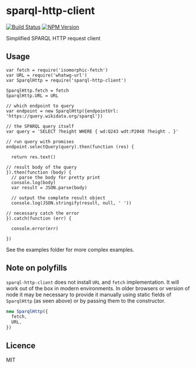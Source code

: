 # sparql-http-client

[![Build Status](https://travis-ci.org/zazuko/sparql-http-client.svg?branch=master)](https://travis-ci.org/zazuko/sparql-http-client)
[![NPM Version](https://img.shields.io/npm/v/sparql-http-client.svg?style=flat)](https://npm.im/sparql-http-client)

Simplified SPARQL HTTP request client

## Usage

```
var fetch = require('isomorphic-fetch')
var URL = require('whatwg-url')
var SparqlHttp = require('sparql-http-client')

SparqlHttp.fetch = fetch
SparqlHttp.URL = URL

// which endpoint to query
var endpoint = new SparqlHttp({endpointUrl: 'https://query.wikidata.org/sparql'})

// the SPARQL query itself
var query = 'SELECT ?height WHERE { wd:Q243 wdt:P2048 ?height . }'

// run query with promises
endpoint.selectQuery(query).then(function (res) {

  return res.text()

// result body of the query
}).then(function (body) {
  // parse the body for pretty print
  console.log(body)
  var result = JSON.parse(body)

  // output the complete result object
  console.log(JSON.stringify(result, null, ' '))

// necessary catch the error
}).catch(function (err) {

  console.error(err)

})
```

See the examples folder for more complex examples.

## Note on polyfills

`sparql-http-client` does not install `URL` and `fetch` implementation. It will work
out of the box in modern environments. In older browsers or version of node it may be
necessary to provide it manually using static fields of `SparqlHttp` (as seen above)
or by passing them to the constructor.

```js
new SparqlHttp({
  fetch,
  URL,
})
```

## Licence

MIT
